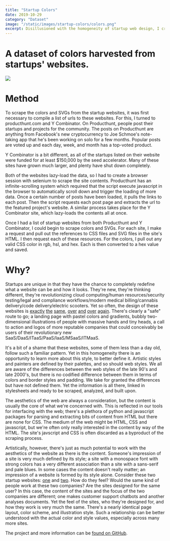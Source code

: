 ```yaml
---
title: "Startup Colors"
date: 2019-10-29
category: "Dataset"
image: "/static/images/startup-colors/colors.png"
excerpt: Disillusioned with the homogeneity of startup web design, I created a dataset of the most common colors used by these new websites.
---
```


# A dataset of colors harvested from startups' websites.

![](/static/images/startup-colors/colors.png)

# Method

To scrape the colors and SVGs from the startup websites, it was first necessary to compile a list of urls to these websites. For this, I turned to producthunt.com and Y Combinator. On Producthunt, people post their startups and projects for the community. The posts on Producthunt are anything from Facebook's new cryptocurrency to Joe Schmoe's note-taking app that he's been working on solo for a few months. Popular posts are voted up and each day, week, and month has a top-voted product.

Y Combinator is a bit different, as all of the startups listed on their website were funded for at least \$150,000 by the seed accelerator. Many of these sites have grown much larger, and plenty have shut down completely.

Both of the websites lazy-load the data, so I had to create a browser session with selenium to scrape the site contents. Producthunt has an infinite-scrolling system which required that the script execute javascript in the browser to automatically scroll down and trigger the loading of more data. Once a certain number of posts have been loaded, it pulls the links to each post. Then the script requests each post page and extracts the url to the featured project's website. A similar process takes place for the Y Combinator site, which lazy-loads the contents all at once.

Once I had a list of startup websites from both Producthunt and Y Combinator, I could begin to scrape colors and SVGs. For each site, I make a request and pull out the references to CSS files and SVG files in the site's HTML. I then request each of these resources. For the colors, I pull out any valid CSS color in rgb, hsl, and hex. Each is then converted to a hex value and saved.

# Why?

Startups are unique in that they have the chance to completely redefine what a website can be and how it looks. They're new, they're thinking different, they're revolutionizing cloud computing/human resources/security testing/legal and compliance workflows/modern medical billing/cannabis delivery/code delivery/electric scooters. Yet so often, the design of these websites is [exactly](https://www.percept.ai/) [the](https://www.scholarme.co/) [same](https://www.emailjs.com/), [over](https://www.askdata.com/) [and](https://credpal.com/) [over](https://slapdash.com/) [again](https://www.inscribe.ai/). There's clearly a "safe" route to go; a landing page with pastel colors and gradients, bubbly two-dimensional illustrations of people with massive hands and tiny heads, a call to action and logos of more reputable companies that could conceivably be users of their revolutionary new SaaS/DaaS/ITaaS/PaaS/IaaS/MSaaS/ITMaaS.

It's a bit of a shame that these websites, some of them less than a day old, follow such a familiar pattern. Yet in this homogeneity there is an opportunity to learn more about this style, to better define it. Artistic styles and painters are defined by their palettes, and so should web styles. We all are aware of the differences between the web styles of the late 90's and late 2000's, but there is no codified difference between them in terms of colors and border styles and padding. We take for granted the differences but have not defined them. Yet the information is all there, linked in stylesheets and ready to be scraped, analyzed, and built upon.

The aesthetics of the web are always a consideration, but the content is usually the core of what we're concerned with. This is reflected in our tools for interfacing with the web; there's a plethora of python and javascript packages for parsing and extracting bits of content from HTML but there are none for CSS. The medium of the web might be HTML, CSS and javascript, but we're often only really interested in the content by way of the HTML. The site's javscript and CSS is often discarded as a byproduct of the scraping process.

Artistically, however, there's just as much potential to work with the aesthetics of the website as there is the content. Someone's impression of a site is very much defined by its style; a site with a monospace font with strong colors has a very different association than a site with a sans-serif and pale blues. In some cases the content doesn't really matter; an impression of a website is formed by its style alone. Consider these two startup websites: [one](https://www.inscribe.ai/) and [two](https://percept.ai/). How do they feel? Would the same kind of people work at these two companies? Are the sites designed for the same user? In this case, the content of the sites and the focus of the two companies are different; one makes customer support chatbots and another analyses documents. Yet the feel of the sites, who they're designed for, and how they work is very much the same. There's a nearly identical page layout, color scheme, and illustration style. Such a relationship can be better understood with the actual color and style values, especially across many more sites.

The project and more information can be [found on GitHub](https://github.com/cbroms/website-palettes).
